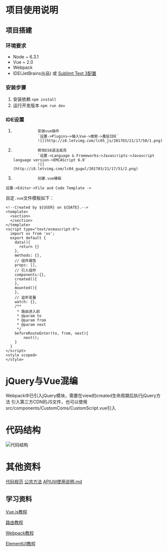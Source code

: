 # 项目使用说明

## 项目搭建

### 环境要求

+ Node ~ 6.3.1
+ Vue ~ 2.0
+ Webpack
+ IDE(JetBrains出品) 或 [Sublimt Text 3配置](http://www.cnblogs.com/kongxianghai/p/6732429.html)

### 安装步骤

1. 安装依赖
   `npm install`
2. 运行开发版本
   `npm run dev`

### IDE设置
1.                安装vue插件
                  `设置->Plugins—>输入Vue->搜索->重启IDE`
                  ![](http://i0.letvimg.com/lc05_js/201703/21/17/50/1.png)

2.                修改ES6语法高亮
                  `设置->Language & Frameworks—>Javascripts->Javascript language version->EMCAScript 6.0`
                  ![](http://i0.letvimg.com/lc04_gugwl/201703/21/17/51/2.png)

3.                创建.vue模板

`设置->Editor->File and Code Template -> `

自定`.vue`文件模板如下：
```
<!--Created by ${USER} on ${DATE}.-->
<template>
  <section>
  </section>
</template>
<script type="text/ecmascript-6">
  import xx from 'xx';
  export default {
    data(){
      return {}
    },
    methods: {},
    // 组件属性
    props: [],
    // 引入组件
    components:{},
    created(){
    },
    mounted(){
    },
    // 监听变量
    watch: {},
    /**
     * 路由进入前
     * @param to
     * @param from
     * @param next
     */
    beforeRouteEnter(to, from, next){
        next();
    }
  }
</script>
<style scoped>
</style>

```





# jQuery与Vue混编

Webpack中已引入jQuery模块，需要在view的created生命周期后执行jQuery方法
引入第三方CDN的JS文件，也可以使用src/components/CustomComs/CustomScript.vue引入

# 代码结构
![代码结构](http://i3.letvimg.com/lc06_img/201705/03/18/20/code_structure.jpg)
# 其他资料
[代码规范](doc/CodeStandards.md)
[公共方法](doc/PublicMethods.md)
[APIUtil使用说明.md](doc/APIUtil使用说明.md)

## 学习资料

[Vue.js教程](https://cn.vuejs.org/v2/guide/)

[路由教程](http://router.vuejs.org/zh-cn/)

[Webpack教程](http://www.w2bc.com/Article/50764)

[ElementUI教程](http://element.eleme.io/#/zh-CN/component/installation)
